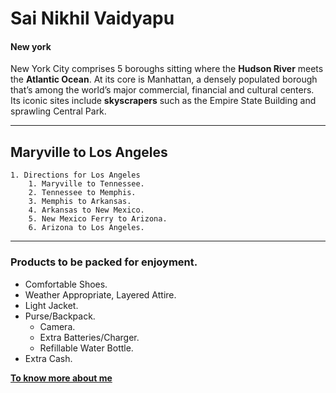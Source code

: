 # Sai Nikhil Vaidyapu
#### New york 

New York City comprises 5 boroughs sitting where the **Hudson River** meets the **Atlantic Ocean**. At its core is Manhattan, a densely populated borough that’s among the world’s major commercial, financial and cultural centers. Its iconic sites include **skyscrapers** such as the Empire State Building and sprawling Central Park.

---
## Maryville to Los Angeles
    1. Directions for Los Angeles
        1. Maryville to Tennessee.
        2. Tennessee to Memphis.
        3. Memphis to Arkansas.
        4. Arkansas to New Mexico.
        5. New Mexico Ferry to Arizona.
        6. Arizona to Los Angeles.
---

### Products to be packed for enjoyment.
* Comfortable Shoes.
* Weather Appropriate, Layered Attire.
* Light Jacket.
* Purse/Backpack.
    * Camera.
    * Extra Batteries/Charger.
    * Refillable Water Bottle.
* Extra Cash.

**[To know more about me](AboutMe.md)**


